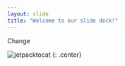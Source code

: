 ```yaml
---
layout: slide
title: "Welcome to our slide deck!"
---
```


Change

![jetpacktocat](https://octodex.github.com/images/jetpacktocat.png)
{: .center}
